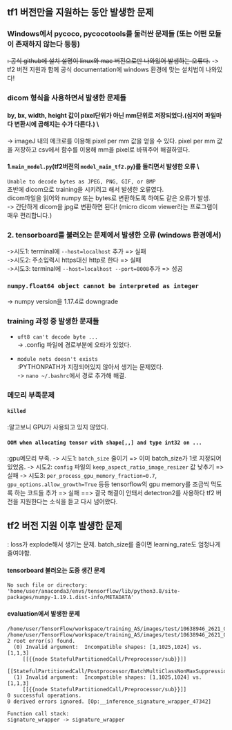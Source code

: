 ## tf1 버전만을 지원하는 동안 발생한 문제

### Windows에서 pycoco, pycocotools를 둘러싼 문제들 (또는 어떤 모듈이 존재하지 않는다 등등)
~~: 공식 github에 설치 설명이 linux와 mac 버전으로만 나와있어 발생하는 오류다.~~
-> tf2 버전 지원과 함께 공식 documentation에 windows 환경에 맞는 설치법이 나와있다!

###  dicom 형식을 사용하면서 발생한 문제들 
#### by, bx, width, height 값이 pixel단위가 아닌 mm단위로 저장되었다.(심지어 파일마다 변환시에 곱해지는 수가 다른다.) \
-> imageJ 내의 메크로를 이용해 pixel per mm 값을 얻을 수 있다. pixel per mm 값을 저장하고 csv에서 함수를 이용해 mm을 pixel로 바꿔주어 해결하였다.

#### 1.`main_model.py`(tf2버전의 `model_main_tf2.py`)를 돌리면서 발생한 오류 \
```Unable to decode bytes as JPEG, PNG, GIF, or BMP``` \
초반에 dicom으로 training을 시키려고 해서 발생한 오류였다. \
dicom파일을 읽어와 numpy 또는 bytes로 변환하도록 하여도 같은 오류가 발생. \
-> 간단하게 dicom을 jpg로 변환하면 된다! (micro dicom viewer라는 프로그램이 매우 편리합니다.)

### 2. tensorboard를 불러오는 문제에서 발생한 오류 (windows 환경에서)
->시도1: terminal에 `--host=localhost` 추가 => 실패 \
->시도2: 주소입력시 https대신 http로 한다 => 실패 \
->시도3: terminal에 `--host=localhost --port=8008`추가 => 성공

### ```numpy.float64 object cannot be interpreted as integer```
-> numpy version을 1.17.4로 downgrade

### training 과정 중 발생한 문재들
* ```uft8 can't decode byte ...``` \
-> .config 파일에 경로부분에 오타가 있었다.

* ```module nets doesn't exists``` \
:PYTHONPATH가 지정되어있지 않아서 생기는 문제였다. \
-> `nano ~/.bashrc`에서 경로 추가해 해결.

### 메모리 부족문제
#### `killed`
:알고보니 GPU가 사용되고 있지 않았다.

#### ```OOM when allocating tensor with shape[,,] and type int32 on ...```
:gpu메모리 부족.
-> 시도1: `batch_size` 줄이기 => 이미 batch_size가 1로 지정되어있었음.
-> 시도2: `config` 파일의 `keep_aspect_ratio_image_resizer` 값 낮추기 => 실패
-> 시도3: `per_process_gpu_memory_fraction=0.7`, `gpu_options.allow_growth=True` 등등 tensorflow의 gpu memory를 조금씩 먹도록 하는 코드들 추가 => 실패
==> 결국 해결이 안돼서 detectron2를 사용하다 tf2 버전을 지원한다는 소식을 듣고 다시 넘어왔다.

## tf2 버전 지원 이후 발생한 문제
#### 
: loss가 explode해서 생기는 문제.
batch_size를 줄이면 learning_rate도 엄청나게 줄여야함.

#### tensorboard 불러오는 도중 생긴 문제
```No such file or directory: 'home/user/anaconda3/envs/tensorflow/lib/python3.8/site-packages/numpy-1.19.1.dist-info/METADATA'```

#### evaluation에서 발생한 문제
```
/home/user/TensorFlow/workspace/training_AS/images/test/10638946_2621_0.jpg
/home/user/TensorFlow/workspace/training_AS/images/test/10638946_2621_0.jpg
2 root error(s) found.
  (0) Invalid argument:  Incompatible shapes: [1,1025,1024] vs. [1,1,3]
	 [[{{node StatefulPartitionedCall/Preprocessor/sub}}]]
	 [[StatefulPartitionedCall/Postprocessor/BatchMultiClassNonMaxSuppression/MultiClassNonMaxSuppression/Reshape_1/_88]]
  (1) Invalid argument:  Incompatible shapes: [1,1025,1024] vs. [1,1,3]
	 [[{{node StatefulPartitionedCall/Preprocessor/sub}}]]
0 successful operations.
0 derived errors ignored. [Op:__inference_signature_wrapper_47342]

Function call stack:
signature_wrapper -> signature_wrapper
```
